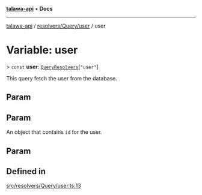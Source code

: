 [**talawa-api**](../../../../README.md) • **Docs**

***

[talawa-api](../../../../modules.md) / [resolvers/Query/user](../README.md) / user

# Variable: user

\> `const` **user**: [`QueryResolvers`](../../../../types/generatedGraphQLTypes/type-aliases/QueryResolvers.md)\[`"user"`\]

This query fetch the user from the database.

## Param

## Param

An object that contains `id` for the user.

## Param

## Defined in

[src/resolvers/Query/user.ts:13](https://github.com/PalisadoesFoundation/talawa-api/blob/67d017fd9312183a6b2bae1b160bc814f56ab5c2/src/resolvers/Query/user.ts#L13)
